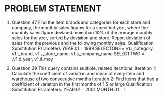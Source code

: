 # PROBLEM STATEMENT

1. Question 47
Find the item brands and categories for each store and company, the monthly sales figures for a specified year, where the monthly sales figure deviated more than 10% of the average monthly sales for the year, sorted by deviation and store. Report deviation of sales from the previous and the following monthly sales.
Qualification Substitution Parameters
YEAR.01 = 1999
SELECTONE = v1.i_category, v1.i_brand, v1.s_store_name, v1.s_company_name
SELECTTWO = ,v1.d_year, v1.d_moy

2. Question 39
This query contains multiple, related iterations:
Iteration 1: Calculate the coefficient of variation and mean of every item and warehouse of two consecutive 
months
Iteration 2: Find items that had a coefficient of variation in the first months of 1.5 or large
Qualification Substitution Parameters:
YEAR.01 = 2001
MONTH.01 = 1